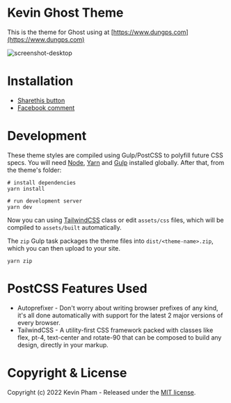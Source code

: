 # Kevin Ghost Theme

This is the theme for Ghost using at [https://www.dungps.com](https://www.dungps.com)

![screenshot-desktop](assets/img/screenshot-desktop.jpeg)

# Installation

- [Sharethis button](docs/sharethis.md)
- [Facebook comment](docs/comment.md)

# Development

These theme styles are compiled using Gulp/PostCSS to polyfill future CSS specs. You will need [Node](https://nodejs.org/), [Yarn](https://yarnpkg.com/) and [Gulp](https://gulpjs.com/) installed globally. After that, from the theme's folder:

```shell script
# install dependencies
yarn install

# run development server
yarn dev
```

Now you can using [TailwindCSS](https://tailwindcss.com/) class or edit `assets/css` files, which will be compiled to `assets/built` automatically.

The `zip` Gulp task packages the theme files into `dist/<theme-name>.zip`, which you can then upload to your site.

```shell script
yarn zip
```

# PostCSS Features Used

-   Autoprefixer - Don't worry about writing browser prefixes of any kind, it's all done automatically with support for the latest 2 major versions of every browser.
-   TailwindCSS - A utility-first CSS framework packed with classes like flex, pt-4, text-center and rotate-90 that can be composed to build any design, directly in your markup.

# Copyright & License

Copyright (c) 2022 Kevin Pham - Released under the [MIT license](LICENSE).
